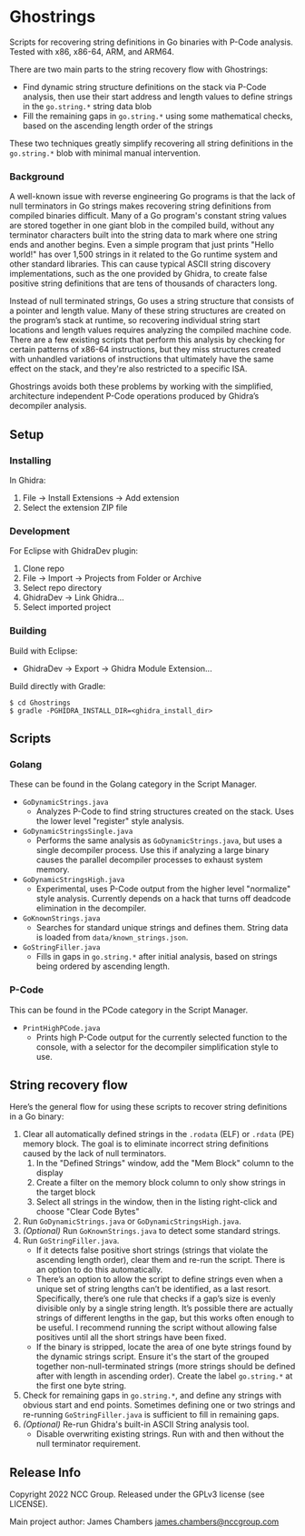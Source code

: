 # Ghostrings

Scripts for recovering string definitions in Go binaries with P-Code analysis.
Tested with x86, x86-64, ARM, and ARM64.

There are two main parts to the string recovery flow with Ghostrings:

* Find dynamic string structure definitions on the stack via P-Code analysis, then use their start address and length values to define strings in the `go.string.*` string data blob
* Fill the remaining gaps in `go.string.*` using some mathematical checks, based on the ascending length order of the strings

These two techniques greatly simplify recovering all string definitions in the `go.string.*` blob with minimal manual intervention.

### Background

A well-known issue with reverse engineering Go programs is that the lack of null terminators in Go strings makes recovering string definitions from compiled binaries difficult. Many of a Go program's constant string values are stored together in one giant blob in the compiled build, without any terminator characters built into the string data to mark where one string ends and another begins. Even a simple program that just prints "Hello world!" has over 1,500 strings in it related to the Go runtime system and other standard libraries. This can cause typical ASCII string discovery implementations, such as the one provided by Ghidra, to create false positive string definitions that are tens of thousands of characters long.

Instead of null terminated strings, Go uses a string structure that consists of a pointer and length value. Many of these string structures are created on the program’s stack at runtime, so recovering individual string start locations and length values requires analyzing the compiled machine code. There are a few existing scripts that perform this analysis by checking for certain patterns of x86-64 instructions, but they miss structures created with unhandled variations of instructions that ultimately have the same effect on the stack, and they're also restricted to a specific ISA.

Ghostrings avoids both these problems by working with the simplified, architecture independent P-Code operations produced by Ghidra’s decompiler analysis.

## Setup

### Installing

In Ghidra:

1. File -> Install Extensions -> Add extension
2. Select the extension ZIP file

### Development

For Eclipse with GhidraDev plugin:

1. Clone repo
2. File -> Import -> Projects from Folder or Archive
3. Select repo directory
4. GhidraDev -> Link Ghidra...
5. Select imported project

### Building

Build with Eclipse:

* GhidraDev -> Export -> Ghidra Module Extension...

Build directly with Gradle:

```console
$ cd Ghostrings
$ gradle -PGHIDRA_INSTALL_DIR=<ghidra_install_dir>
```

## Scripts

### Golang

These can be found in the Golang category in the Script Manager.

* `GoDynamicStrings.java`
  * Analyzes P-Code to find string structures created on the stack. Uses the lower level "register" style analysis.
* `GoDynamicStringsSingle.java`
  * Performs the same analysis as `GoDynamicStrings.java`, but uses a single decompiler process. Use this if analyzing a large binary causes the parallel decompiler processes to exhaust system memory.
* `GoDynamicStringsHigh.java`
  * Experimental, uses P-Code output from the higher level "normalize" style analysis. Currently depends on a hack that turns off deadcode elimination in the decompiler.
* `GoKnownStrings.java`
  * Searches for standard unique strings and defines them. String data is loaded from `data/known_strings.json`.
* `GoStringFiller.java`
  * Fills in gaps in `go.string.*` after initial analysis, based on strings being ordered by ascending length.

### P-Code

This can be found in the PCode category in the Script Manager.

* `PrintHighPCode.java`
  * Prints high P-Code output for the currently selected function to the console, with a selector for the decompiler simplification style to use.


## String recovery flow

Here’s the general flow for using these scripts to recover string definitions in a Go binary:

1. Clear all automatically defined strings in the `.rodata` (ELF) or `.rdata` (PE) memory block. The goal is to eliminate incorrect string definitions caused by the lack of null terminators.
   1. In the "Defined Strings" window, add the "Mem Block" column to the display
   2. Create a filter on the memory block column to only show strings in the target block
   3. Select all strings in the window, then in the listing right-click and choose "Clear Code Bytes"
2. Run `GoDynamicStrings.java` or `GoDynamicStringsHigh.java`.
3. *(Optional)* Run `GoKnownStrings.java` to detect some standard strings.
4. Run `GoStringFiller.java`.
   * If it detects false positive short strings (strings that violate the ascending length order), clear them and re-run the script. There is an option to do this automatically.
   * There’s an option to allow the script to define strings even when a unique set of string lengths can’t be identified, as a last resort. Specifically, there’s one rule that checks if a gap’s size is evenly divisible only by a single string length. It’s possible there are actually strings of different lengths in the gap, but this works often enough to be useful. I recommend running the script without allowing false positives until all the short strings have been fixed.
   * If the binary is stripped, locate the area of one byte strings found by the dynamic strings script.
     Ensure it's the start of the grouped together non-null-terminated strings (more strings should be defined after with length in ascending order).
     Create the label `go.string.*` at the first one byte string. 
5. Check for remaining gaps in `go.string.*`, and define any strings with obvious start and end points. Sometimes defining one or two strings and re-running `GoStringFiller.java` is sufficient to fill in remaining gaps.
6. *(Optional)* Re-run Ghidra's built-in ASCII String analysis tool.
   * Disable overwriting existing strings. Run with and then without the null terminator requirement.


## Release Info

Copyright 2022 NCC Group. Released under the GPLv3 license (see LICENSE).

Main project author: James Chambers <james.chambers@nccgroup.com>

